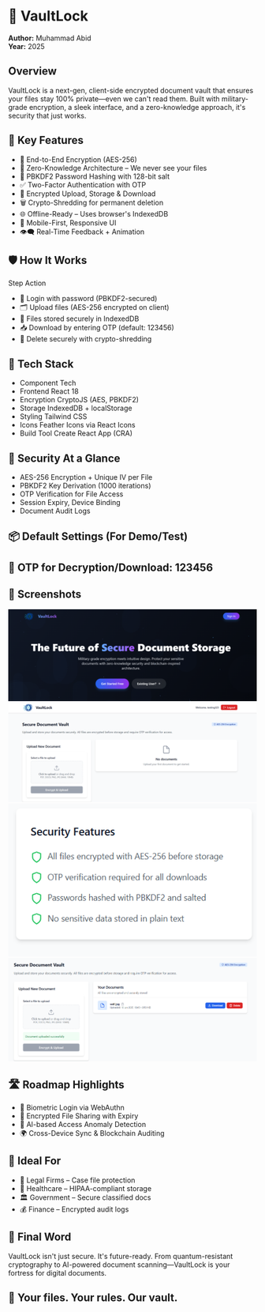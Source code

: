 # 🔐 VaultLock

**Author:** Muhammad Abid  
**Year:** 2025  

## Overview
VaultLock is a next-gen, client-side encrypted document vault that ensures your files stay 100% private—even we can't read them. Built with military-grade encryption, a sleek interface, and a zero-knowledge approach, it's security that just works.

## 🚀 Key Features
- 🔐 End-to-End Encryption (AES-256)
- 🔑 Zero-Knowledge Architecture – We never see your files
- 🧂 PBKDF2 Password Hashing with 128-bit salt
- ✅ Two-Factor Authentication with OTP
- 📁 Encrypted Upload, Storage & Download
- 🗑️ Crypto-Shredding for permanent deletion
- 🌐 Offline-Ready – Uses browser's IndexedDB
- 🧭 Mobile-First, Responsive UI
- 👁️‍🗨️ Real-Time Feedback + Animation

## 🛡️ How It Works
Step	Action
- 🔑	Login with password (PBKDF2-secured)
- 🗂️	Upload files (AES-256 encrypted on client)
- 💾	Files stored securely in IndexedDB
- 📥	Download by entering OTP (default: 123456)
- 🧨	Delete securely with crypto-shredding

## 🧰 Tech Stack
- Component	Tech
- Frontend	React 18
- Encryption	CryptoJS (AES, PBKDF2)
- Storage	IndexedDB + localStorage
- Styling	Tailwind CSS
- Icons	Feather Icons via React Icons
- Build Tool	Create React App (CRA)

## 🔐 Security At a Glance
- AES-256 Encryption + Unique IV per File
- PBKDF2 Key Derivation (1000 iterations)
- OTP Verification for File Access
- Session Expiry, Device Binding
- Document Audit Logs

## 📦 Default Settings (For Demo/Test)
## 🔢 OTP for Decryption/Download: 123456

## 📸 Screenshots
![HomePage](assets/homepage.png)
![Dashboard](assets/dashboard.png)
![Features File](assets/features.png)
![Upload Document](assets/upload.png)



## 🛣️ Roadmap Highlights
- 🔐 Biometric Login via WebAuthn
- 🔗 Encrypted File Sharing with Expiry
- 🧠 AI-based Access Anomaly Detection
- 🌍 Cross-Device Sync & Blockchain Auditing

## 🧪 Ideal For
- 🧾 Legal Firms – Case file protection
- 🏥 Healthcare – HIPAA-compliant storage
- 🏛️ Government – Secure classified docs
- 💰 Finance – Encrypted audit logs

## 📣 Final Word
VaultLock isn't just secure. It's future-ready. From quantum-resistant cryptography to AI-powered document scanning—VaultLock is your fortress for digital documents.

## 🔏 Your files. Your rules. Our vault.